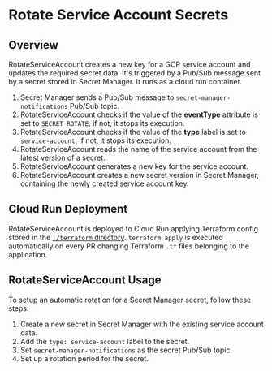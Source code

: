 # Rotate Service Account Secrets

## Overview

RotateServiceAccount creates a new key for a GCP service account and updates the required secret data. It's triggered by a  Pub/Sub message sent by a secret stored in Secret Manager. It runs as a cloud run container.

1. Secret Manager sends a Pub/Sub message to `secret-manager-notifications` Pub/Sub topic.
3. RotateServiceAccount checks if the value of the **eventType** attribute is set to `SECRET_ROTATE`; if not, it stops its execution.
4. RotateServiceAccount checks if the value of the **type** label is set to `service-account`; if not, it stops its execution.
5. RotateServiceAccount reads the name of the service account from the latest version of a secret.
6. RotateServiceAccount generates a new key for the service account.
7. RotateServiceAccount creates a new secret version in Secret Manager, containing the newly created service account key.

## Cloud Run Deployment

RotateServiceAccount is deployed to Cloud Run applying Terraform config stored
in the [`./terraform` directory](../../../configs/terraform). `terraform apply` is executed automatically on every PR changing Terraform `.tf` files belonging to the application.

## RotateServiceAccount Usage

To setup an automatic rotation for a Secret Manager secret, follow these steps:
1. Create a new secret in Secret Manager with the existing service account data.
2. Add the `type: service-account` label to the secret.
3. Set `secret-manager-notifications` as the secret Pub/Sub topic.
4. Set up a rotation period for the secret.
